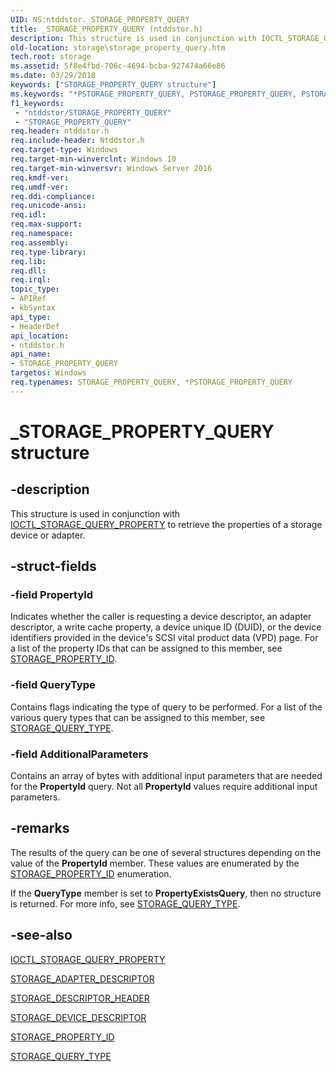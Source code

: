 ```yaml
---
UID: NS:ntddstor._STORAGE_PROPERTY_QUERY
title: _STORAGE_PROPERTY_QUERY (ntddstor.h)
description: This structure is used in conjunction with IOCTL_STORAGE_QUERY_PROPERTY to retrieve the properties of a storage device or adapter.
old-location: storage\storage_property_query.htm
tech.root: storage
ms.assetid: 5f8e4fbd-706c-4694-bcba-927474a66e86
ms.date: 03/29/2018
keywords: ["STORAGE_PROPERTY_QUERY structure"]
ms.keywords: "*PSTORAGE_PROPERTY_QUERY, PSTORAGE_PROPERTY_QUERY, PSTORAGE_PROPERTY_QUERY structure pointer [Storage Devices], STORAGE_PROPERTY_QUERY, STORAGE_PROPERTY_QUERY structure [Storage Devices], _STORAGE_PROPERTY_QUERY, ntddstor/PSTORAGE_PROPERTY_QUERY, ntddstor/STORAGE_PROPERTY_QUERY, storage.storage_property_query, structs-general_3b25ee3b-72f2-4f41-8c76-a1764bea86af.xml"
f1_keywords:
 - "ntddstor/STORAGE_PROPERTY_QUERY"
 - "STORAGE_PROPERTY_QUERY"
req.header: ntddstor.h
req.include-header: Ntddstor.h
req.target-type: Windows
req.target-min-winverclnt: Windows 10
req.target-min-winversvr: Windows Server 2016
req.kmdf-ver: 
req.umdf-ver: 
req.ddi-compliance: 
req.unicode-ansi: 
req.idl: 
req.max-support: 
req.namespace: 
req.assembly: 
req.type-library: 
req.lib: 
req.dll: 
req.irql: 
topic_type:
- APIRef
- kbSyntax
api_type:
- HeaderDef
api_location:
- ntddstor.h
api_name:
- STORAGE_PROPERTY_QUERY
targetos: Windows
req.typenames: STORAGE_PROPERTY_QUERY, *PSTORAGE_PROPERTY_QUERY
---
```


# _STORAGE_PROPERTY_QUERY structure


## -description


This structure is used in conjunction with <a href="https://docs.microsoft.com/windows-hardware/drivers/ddi/ntddstor/ni-ntddstor-ioctl_storage_query_property">IOCTL_STORAGE_QUERY_PROPERTY</a> to retrieve the properties of a storage device or adapter. 


## -struct-fields




### -field PropertyId

Indicates whether the caller is requesting a device descriptor, an adapter descriptor, a write cache property, a device unique ID (DUID), or the device identifiers provided in the device's SCSI vital product data (VPD) page. For a list of the property IDs that can be assigned to this member, see <a href="https://docs.microsoft.com/windows-hardware/drivers/ddi/ntddstor/ne-ntddstor-storage_property_id">STORAGE_PROPERTY_ID</a>. 


### -field QueryType

Contains flags indicating the type of query to be performed. For a list of the various query types that can be assigned to this member, see <a href="https://docs.microsoft.com/windows-hardware/drivers/ddi/ntddstor/ne-ntddstor-_storage_query_type">STORAGE_QUERY_TYPE</a>. 


### -field AdditionalParameters

Contains an array of bytes with additional input parameters that are needed for the <b>PropertyId</b> query. Not all <b>PropertyId</b> values require additional input parameters. 


## -remarks



The results of the query can be one of 
     several structures depending on the value of the <b>PropertyId</b> member. These values are enumerated by the 
     <a href="https://docs.microsoft.com/windows-hardware/drivers/ddi/ntddstor/ne-ntddstor-storage_property_id">STORAGE_PROPERTY_ID</a> enumeration.

If the 
     <b>QueryType</b> member is set to 
     <b>PropertyExistsQuery</b>, then no structure is returned. For more info, see <a href="https://docs.microsoft.com/windows-hardware/drivers/ddi/ntddstor/ne-ntddstor-_storage_query_type">STORAGE_QUERY_TYPE</a>.




## -see-also




<a href="https://docs.microsoft.com/windows-hardware/drivers/ddi/ntddstor/ni-ntddstor-ioctl_storage_query_property">IOCTL_STORAGE_QUERY_PROPERTY</a>



<a href="https://docs.microsoft.com/windows-hardware/drivers/ddi/ntddstor/ns-ntddstor-_storage_adapter_descriptor">STORAGE_ADAPTER_DESCRIPTOR</a>



<a href="https://docs.microsoft.com/windows-hardware/drivers/ddi/ntddstor/ns-ntddstor-_storage_descriptor_header">STORAGE_DESCRIPTOR_HEADER</a>



<a href="https://docs.microsoft.com/windows-hardware/drivers/ddi/ntddstor/ns-ntddstor-_storage_device_descriptor">STORAGE_DEVICE_DESCRIPTOR</a>



<a href="https://docs.microsoft.com/windows-hardware/drivers/ddi/ntddstor/ne-ntddstor-storage_property_id">STORAGE_PROPERTY_ID</a>



<a href="https://docs.microsoft.com/windows-hardware/drivers/ddi/ntddstor/ne-ntddstor-_storage_query_type">STORAGE_QUERY_TYPE</a>
 

 

